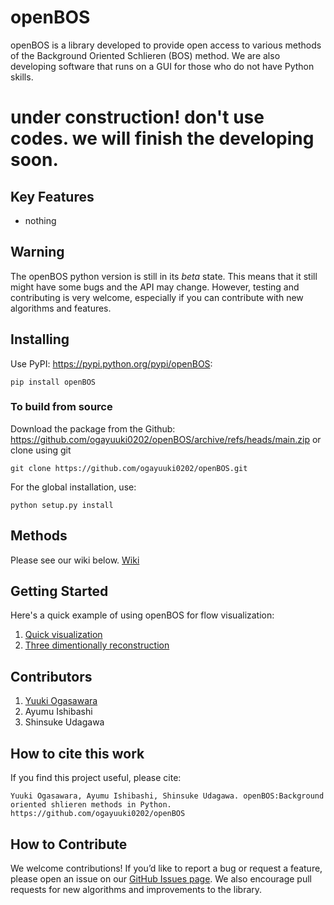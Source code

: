 # openBOS
openBOS is a library developed to provide open access to various methods of the Background Oriented Schlieren (BOS) method. We are also developing software that runs on a GUI for those who do not have Python skills.
# under construction! don't use codes. we will finish the developing soon.

## Key Features
- nothing

## Warning

The openBOS python version is still in its *beta* state. This means that
it still might have some bugs and the API may change. However, testing and contributing
is very welcome, especially if you can contribute with new algorithms and features.

## Installing
Use PyPI: <https://pypi.python.org/pypi/openBOS>:

    pip install openBOS 

### To build from source

Download the package from the Github: https://github.com/ogayuuki0202/openBOS/archive/refs/heads/main.zip
or clone using git

    git clone https://github.com/ogayuuki0202/openBOS.git

For the global installation, use:

    python setup.py install 


## Methods

Please see our wiki below.
[Wiki](https://github.com/ogayuuki0202/openBOS/wiki)

## Getting Started
Here's a quick example of using openBOS for flow visualization:
1. [Quick visualization]()
2. [Three dimentionally reconstruction]()

## Contributors
1. [Yuuki Ogasawara](https://orcid.org/0009-0004-0350-2185)
2. Ayumu Ishibashi 
3. Shinsuke Udagawa
## How to cite this work
If you find this project useful, please cite:

    Yuuki Ogasawara, Ayumu Ishibashi, Shinsuke Udagawa. openBOS:Background oriented shlieren methods in Python. https://github.com/ogayuuki0202/openBOS

## How to Contribute
We welcome contributions! If you’d like to report a bug or request a feature, please open an issue on our [GitHub Issues page](https://github.com/ogayuuki0202/openBOS/issues). We also encourage pull requests for new algorithms and improvements to the library.

